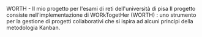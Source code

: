 WORTH - Il mio progetto per l'esami di reti dell'università di pisa
Il progetto consiste nell’implementazione di WORkTogetHer (WORTH) : uno strumento per la gestione di
progetti collaborativi che si ispira ad alcuni principi della metodologia Kanban.
